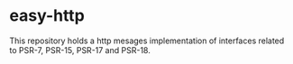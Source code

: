 # easy-http
This repository holds a http mesages implementation of interfaces related to PSR-7, PSR-15, PSR-17  and PSR-18.
